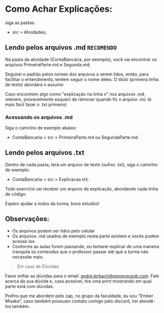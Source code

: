 # Como Achar Explicações:

siga as pastas:
- src > Atividades;

## Lendo pelos arquivos .md ```RECOMENDO```
Na pasta da atividade (ContaBancária, por exemplo), você vai encontrar os arquivos PrimeiraParte.md e Segunda.md;

Seguirei o padrão pelos nomes dos arquivos a serem lidos, então, para facilitar o entendimento, tentem seguir o nome deles. O título (primeira linha de texto) abordará o assunto

Caso encontrem algo como "explicação na linha x" nos arquivos .md, relevem, provavelmente esqueci de remover quando fiz o arquivo .mc (é mais fácil fazer o .txt primeiro)

### Acessando os arquivos .md
Siga o caminho de exemplo abaixo:

- ContaBancaria > src > PrimeiraParte.md ou SegundaParte.md

## Lendo pelos arquivos .txt
Dentro de cada pasta, terá um arquivo de texto (sufixo .txt), siga o caminho de exemplo:
- ContaBancaria > src > Explicacao.txt;

Todo exercício vai receber um arquivo de explicação, abordando cada linha de código.

Espero ajudar a todos da turma, bons estudos!

## Observações:

- Os arquivos podem ser lidos pelo celular
- Os arquivos .md usados de exemplo nesta parte existem e vocês podem acessá-los
- Conforme as aulas forem passando, eu tentarei explicar de uma maneira tranquila os conteúdos que o professor passar até que a turma não necessite mais.

> Em caso de Dúvidas:

Favor enfiar as dúvidas para o email: andre.lerbach@sempreceub.com. Fale acerca da sua dúvida e, caso possível, tire uma print mostrando em qual parte está com dúvidas.

Prefiro que me abordem pelo zap, no grupo da faculdade, eu sou "Ember Misaka", caso também possuam contato comigo pelo discord, irei atendê-los também.